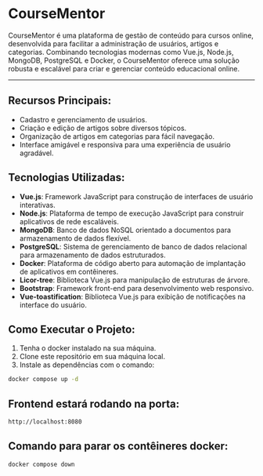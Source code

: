 # CourseMentor

CourseMentor é uma plataforma de gestão de conteúdo para cursos online, desenvolvida para facilitar a administração de usuários, artigos e categorias. Combinando tecnologias modernas como Vue.js, Node.js, MongoDB, PostgreSQL e Docker, o CourseMentor oferece uma solução robusta e escalável para criar e gerenciar conteúdo educacional online.

---

## Recursos Principais:

- Cadastro e gerenciamento de usuários.
- Criação e edição de artigos sobre diversos tópicos.
- Organização de artigos em categorias para fácil navegação.
- Interface amigável e responsiva para uma experiência de usuário agradável.

## Tecnologias Utilizadas:

- **Vue.js**: Framework JavaScript para construção de interfaces de usuário interativas.
- **Node.js**: Plataforma de tempo de execução JavaScript para construir aplicativos de rede escaláveis.
- **MongoDB**: Banco de dados NoSQL orientado a documentos para armazenamento de dados flexível.
- **PostgreSQL**: Sistema de gerenciamento de banco de dados relacional para armazenamento de dados estruturados.
- **Docker**: Plataforma de código aberto para automação de implantação de aplicativos em contêineres.
- **Licor-tree**: Biblioteca Vue.js para manipulação de estruturas de árvore.
- **Bootstrap**: Framework front-end para desenvolvimento web responsivo.
- **Vue-toastification**: Biblioteca Vue.js para exibição de notificações na interface do usuário.

## Como Executar o Projeto:

1. Tenha o docker instalado na sua máquina.
2. Clone este repositório em sua máquina local.
3. Instale as dependências com o comando:

```bash
docker compose up -d
```

## Frontend estará rodando na porta:
```bash
http://localhost:8080
```
## Comando para parar os contêineres docker:
```bash
docker compose down
```

